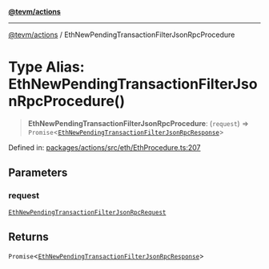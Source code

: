 [**@tevm/actions**](../README.md)

***

[@tevm/actions](../globals.md) / EthNewPendingTransactionFilterJsonRpcProcedure

# Type Alias: EthNewPendingTransactionFilterJsonRpcProcedure()

> **EthNewPendingTransactionFilterJsonRpcProcedure**: (`request`) => `Promise`\<[`EthNewPendingTransactionFilterJsonRpcResponse`](EthNewPendingTransactionFilterJsonRpcResponse.md)\>

Defined in: [packages/actions/src/eth/EthProcedure.ts:207](https://github.com/evmts/tevm-monorepo/blob/main/packages/actions/src/eth/EthProcedure.ts#L207)

## Parameters

### request

[`EthNewPendingTransactionFilterJsonRpcRequest`](EthNewPendingTransactionFilterJsonRpcRequest.md)

## Returns

`Promise`\<[`EthNewPendingTransactionFilterJsonRpcResponse`](EthNewPendingTransactionFilterJsonRpcResponse.md)\>
